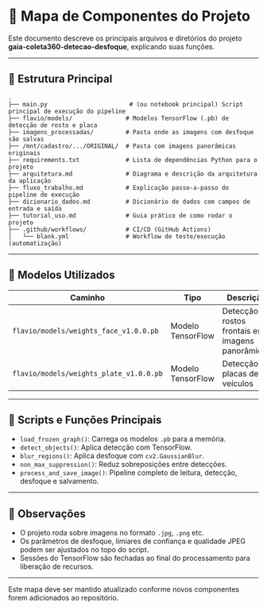 # 🧭 Mapa de Componentes do Projeto

Este documento descreve os principais arquivos e diretórios do projeto **gaia-coleta360-detecao-desfoque**, explicando suas funções.

---

## 📁 Estrutura Principal

```
.
├── main.py                       # (ou notebook principal) Script principal de execução do pipeline
├── flavio/models/               # Modelos TensorFlow (.pb) de detecção de rosto e placa
├── imagens_processadas/         # Pasta onde as imagens com desfoque são salvas
├── /mnt/cadastro/.../ORIGINAL/  # Pasta com imagens panorâmicas originais
├── requirements.txt             # Lista de dependências Python para o projeto
├── arquitetura.md               # Diagrama e descrição da arquitetura da aplicação
├── fluxo_trabalho.md            # Explicação passo-a-passo do pipeline de execução
├── dicionario_dados.md          # Dicionário de dados com campos de entrada e saída
├── tutorial_uso.md              # Guia prático de como rodar o projeto
├── .github/workflows/           # CI/CD (GitHub Actions)
│   └── blank.yml                # Workflow de teste/execução (automatização)
```

---

## 🧠 Modelos Utilizados

| Caminho                        | Tipo                        | Descrição                                         |
|-------------------------------|-----------------------------|---------------------------------------------------|
| `flavio/models/weights_face_v1.0.0.pb`  | Modelo TensorFlow         | Detecção de rostos frontais em imagens panorâmicas |
| `flavio/models/weights_plate_v1.0.0.pb` | Modelo TensorFlow         | Detecção de placas de veículos                     |

---

## 🧪 Scripts e Funções Principais

- `load_frozen_graph()`: Carrega os modelos `.pb` para a memória.
- `detect_objects()`: Aplica detecção com TensorFlow.
- `blur_regions()`: Aplica desfoque com `cv2.GaussianBlur`.
- `non_max_suppression()`: Reduz sobreposições entre detecções.
- `process_and_save_image()`: Pipeline completo de leitura, detecção, desfoque e salvamento.

---

## 📝 Observações

- O projeto roda sobre imagens no formato `.jpg`, `.png` etc.
- Os parâmetros de desfoque, limiares de confiança e qualidade JPEG podem ser ajustados no topo do script.
- Sessões do TensorFlow são fechadas ao final do processamento para liberação de recursos.

---

Este mapa deve ser mantido atualizado conforme novos componentes forem adicionados ao repositório.
